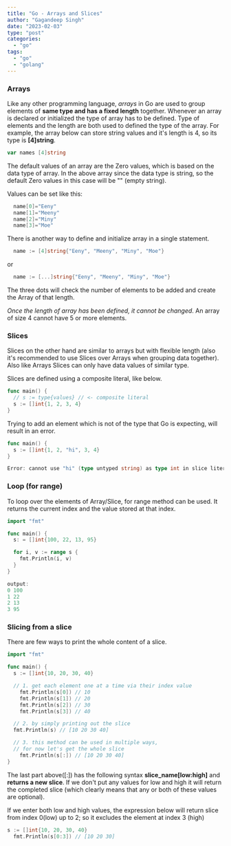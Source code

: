 ```yaml
---
title: "Go - Arrays and Slices"
author: "Gagandeep Singh"
date: "2023-02-03"
type: "post"
categories:
  - "go"
tags:
  - "go"
  - "golang"
---
```


### Arrays

Like any other programming language, _arrays_ in Go are used to group elements of **same type and has a fixed length** together. Whenever an array is declared or initialized the type of array has to be defined. Type of elements and the length are both used to defined the type of the array. For example, the array below can store string values and it's length is 4, so its type is **[4]string**.

```go
var names [4]string
```

The default values of an array are the Zero values, which is based on the data type of array. In the above array since the data type is string, so the default Zero values in this case will be "" (empty string).

Values can be set like this:

```go
  name[0]="Eeny"
  name[1]="Meeny"
  name[2]="Miny"
  name[3]="Moe"
```

There is another way to define and initialize array in a single statement.

```go
  name := [4]string{"Eeny", "Meeny", "Miny", "Moe"}
```

or

```go
  name := [...]string{"Eeny", "Meeny", "Miny", "Moe"}
```

The three dots will check the number of elements to be added and create the Array of that length.

_Once the length of array has been defined, it cannot be changed_. An array of size 4 cannot have 5 or more elements.

### Slices

Slices on the other hand are similar to arrays but with flexible length (also it's recommended to use Slices over Arrays when grouping data together). Also like Arrays Slices can only have data values of similar type.

Slices are defined using a composite literal, like below.

```go
func main() {
  // s := type{values} // <- composite literal
  s := []int{1, 2, 3, 4}
}
```

Trying to add an element which is not of the type that Go is expecting, will result in an error.

```go
func main() {
  s := []int{1, 2, "hi", 3, 4}
}

Error: cannot use "hi" (type untyped string) as type int in slice literal
```

### Loop (for range)

To loop over the elements of Array/Slice, for range method can be used. It returns the current index and the value stored at that index.

```go
import "fmt"

func main() {
  s: = []int{100, 22, 13, 95}

  for i, v := range s {
    fmt.Println(i, v)
  }
}

output:
0 100
1 22
2 13
3 95
```

### Slicing from a slice

There are few ways to print the whole content of a slice.

```go
import "fmt"

func main() {
  s := []int{10, 20, 30, 40}

  // 1. get each element one at a time via their index value
	fmt.Println(s[0]) // 10
	fmt.Println(s[1]) // 20
	fmt.Println(s[2]) // 30
	fmt.Println(s[3]) // 40

  // 2. by simply printing out the slice
  fmt.Println(s) // [10 20 30 40]

  // 3. this method can be used in multiple ways,
  // for now let's get the whole slice
    fmt.Println(s[:]) // [10 20 30 40]
}
```

The last part above([:]) has the following syntax **slice_name[low:high]** and **returns a new slice**. If we don't put any values for low and high it will return the completed slice (which clearly means that any or both of these values are optional).

If we enter both low and high values, the expression below will return slice from index 0(low) up to 2; so it excludes the element at index 3 (high)

```go
s := []int{10, 20, 30, 40}
  fmt.Println(s[0:3]) // [10 20 30]
```
